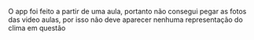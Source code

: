  O app foi feito a partir de uma aula, portanto não consegui pegar as fotos das video aulas, por isso não deve aparecer nenhuma representação do clima em questão
 
